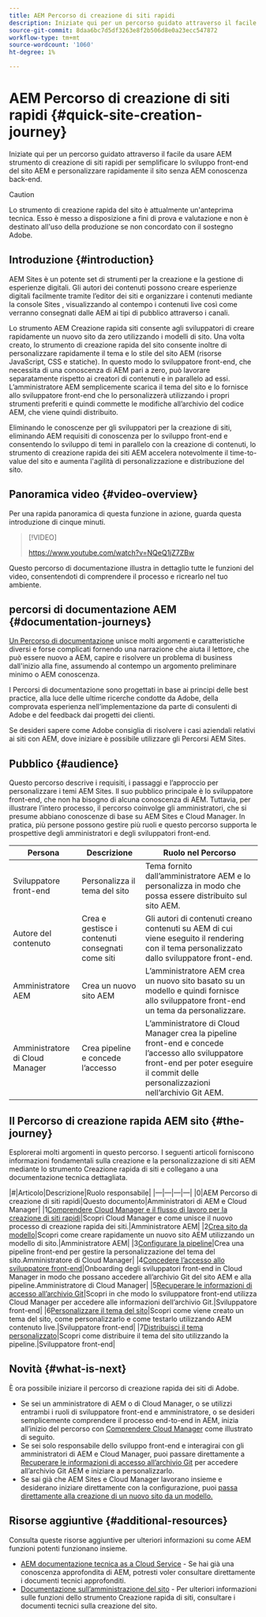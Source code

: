 ```yaml
---
title: AEM Percorso di creazione di siti rapidi
description: Iniziate qui per un percorso guidato attraverso il facile da usare AEM strumento di creazione di siti rapidi per semplificare lo sviluppo front-end del sito AEM e personalizzare rapidamente il sito senza AEM conoscenza back-end.
source-git-commit: 8daa6bc7d5df3263e8f2b506d8e0a23ecc547872
workflow-type: tm+mt
source-wordcount: '1060'
ht-degree: 1%

---
```



# AEM Percorso di creazione di siti rapidi {#quick-site-creation-journey}

Iniziate qui per un percorso guidato attraverso il facile da usare AEM strumento di creazione di siti rapidi per semplificare lo sviluppo front-end del sito AEM e personalizzare rapidamente il sito senza AEM conoscenza back-end.

>[!CAUTION]
>
>Lo strumento di creazione rapida del sito è attualmente un&#39;anteprima tecnica. Esso è messo a disposizione a fini di prova e valutazione e non è destinato all&#39;uso della produzione se non concordato con il sostegno Adobe.

## Introduzione {#introduction}

AEM Sites è un potente set di strumenti per la creazione e la gestione di esperienze digitali. Gli autori dei contenuti possono creare esperienze digitali facilmente tramite l’editor dei siti e organizzare i contenuti mediante la console Sites , visualizzando al contempo i contenuti live così come verranno consegnati dalle AEM ai tipi di pubblico attraverso i canali.

Lo strumento AEM Creazione rapida siti consente agli sviluppatori di creare rapidamente un nuovo sito da zero utilizzando i modelli di sito. Una volta creato, lo strumento di creazione rapida del sito consente inoltre di personalizzare rapidamente il tema e lo stile del sito AEM (risorse JavaScript, CSS e statiche). In questo modo lo sviluppatore front-end, che necessita di una conoscenza di AEM pari a zero, può lavorare separatamente rispetto ai creatori di contenuti e in parallelo ad essi. L’amministratore AEM semplicemente scarica il tema del sito e lo fornisce allo sviluppatore front-end che lo personalizzerà utilizzando i propri strumenti preferiti e quindi commette le modifiche all’archivio del codice AEM, che viene quindi distribuito.

Eliminando le conoscenze per gli sviluppatori per la creazione di siti, eliminando AEM requisiti di conoscenza per lo sviluppo front-end e consentendo lo sviluppo di temi in parallelo con la creazione di contenuti, lo strumento di creazione rapida dei siti AEM accelera notevolmente il time-to-value del sito e aumenta l&#39;agilità di personalizzazione e distribuzione del sito.

## Panoramica video {#video-overview}

Per una rapida panoramica di questa funzione in azione, guarda questa introduzione di cinque minuti.

>[!VIDEO]
>
>https://www.youtube.com/watch?v=NQeQ1jZ7ZBw

Questo percorso di documentazione illustra in dettaglio tutte le funzioni del video, consentendoti di comprendere il processo e ricrearlo nel tuo ambiente.

## percorsi di documentazione AEM {#documentation-journeys}

[Un Percorso di documentazione](/help/journey-documentation/home.md) unisce molti argomenti e caratteristiche diversi e forse complicati fornendo una narrazione che aiuta il lettore, che può essere nuovo a AEM, capire e risolvere un problema di business dall&#39;inizio alla fine, assumendo al contempo un argomento preliminare minimo o AEM conoscenza.

I Percorsi di documentazione sono progettati in base ai principi delle best practice, alla luce delle ultime ricerche condotte da Adobe, della comprovata esperienza nell’implementazione da parte di consulenti di Adobe e del feedback dai progetti dei clienti.

Se desideri sapere come Adobe consiglia di risolvere i casi aziendali relativi ai siti con AEM, dove iniziare è possibile utilizzare gli Percorsi AEM Sites.

## Pubblico {#audience}

Questo percorso descrive i requisiti, i passaggi e l’approccio per personalizzare i temi AEM Sites. Il suo pubblico principale è lo sviluppatore front-end, che non ha bisogno di alcuna conoscenza di AEM. Tuttavia, per illustrare l’intero processo, il percorso coinvolge gli amministratori, che si presume abbiano conoscenze di base su AEM Sites e Cloud Manager. In pratica, più persone possono gestire più ruoli e questo percorso supporta le prospettive degli amministratori e degli sviluppatori front-end.

| Persona | Descrizione | Ruolo nel Percorso |
|---|---|---|
| Sviluppatore front-end | Personalizza il tema del sito | Tema fornito dall’amministratore AEM e lo personalizza in modo che possa essere distribuito sul sito AEM. |
| Autore del contenuto | Crea e gestisce i contenuti consegnati come siti | Gli autori di contenuti creano contenuti su AEM di cui viene eseguito il rendering con il tema personalizzato dallo sviluppatore front-end. |
| Amministratore AEM | Crea un nuovo sito AEM | L’amministratore AEM crea un nuovo sito basato su un modello e quindi fornisce allo sviluppatore front-end un tema da personalizzare. |
| Amministratore di Cloud Manager | Crea pipeline e concede l’accesso | L’amministratore di Cloud Manager crea la pipeline front-end e concede l’accesso allo sviluppatore front-end per poter eseguire il commit delle personalizzazioni nell’archivio Git AEM. |

## Il Percorso di creazione rapida AEM sito {#the-journey}

Esplorerai molti argomenti in questo percorso. I seguenti articoli forniscono informazioni fondamentali sulla creazione e la personalizzazione di siti AEM mediante lo strumento Creazione rapida di siti e collegano a una documentazione tecnica dettagliata.

|#|Articolo|Descrizione|Ruolo responsabile| |—|—|—|—| |0|AEM Percorso di creazione di siti rapidi|Questo documento|Amministratori di AEM e Cloud Manager| |1[Comprendere Cloud Manager e il flusso di lavoro per la creazione di siti rapidi](cloud-manager.md)|Scopri Cloud Manager e come unisce il nuovo processo di creazione rapida dei siti.|Amministratore AEM| |2[Crea sito da modello](create-site.md)|Scopri come creare rapidamente un nuovo sito AEM utilizzando un modello di sito.|Amministratore AEM| |3[Configurare la pipeline](pipeline-setup.md)|Crea una pipeline front-end per gestire la personalizzazione del tema del sito.Amministratore di Cloud Manager| |4[Concedere l’accesso allo sviluppatore front-end](grant-access.md)|Onboarding degli sviluppatori front-end in Cloud Manager in modo che possano accedere all’archivio Git del sito AEM e alla pipeline.Amministratore di Cloud Manager| |5[Recuperare le informazioni di accesso all’archivio Git](retrieve-access.md)|Scopri in che modo lo sviluppatore front-end utilizza Cloud Manager per accedere alle informazioni dell’archivio Git.|Sviluppatore front-end| |6[Personalizzare il tema del sito](customize-theme.md)|Scopri come viene creato un tema del sito, come personalizzarlo e come testarlo utilizzando AEM contenuto live.|Sviluppatore front-end| |7[Distribuisci il tema personalizzato](deploy-theme.md)|Scopri come distribuire il tema del sito utilizzando la pipeline.|Sviluppatore front-end|

## Novità {#what-is-next}

È ora possibile iniziare il percorso di creazione rapida dei siti di Adobe.

* Se sei un amministratore di AEM o di Cloud Manager, o se utilizzi entrambi i ruoli di sviluppatore front-end e amministratore, o se desideri semplicemente comprendere il processo end-to-end in AEM, inizia all’inizio del percorso con [Comprendere Cloud Manager](cloud-manager.md) come illustrato di seguito.
* Se sei solo responsabile dello sviluppo front-end e interagirai con gli amministratori di AEM e Cloud Manager, puoi passare direttamente a [Recuperare le informazioni di accesso all’archivio Git](retrieve-access.md) per accedere all’archivio Git AEM e iniziare a personalizzarlo.
* Se sai già che AEM Sites e Cloud Manager lavorano insieme e desiderano iniziare direttamente con la configurazione, puoi [passa direttamente alla creazione di un nuovo sito da un modello.](create-site.md)

## Risorse aggiuntive {#additional-resources}

Consulta queste risorse aggiuntive per ulteriori informazioni su come AEM funzioni potenti funzionano insieme.

* [AEM documentazione tecnica as a Cloud Service](https://experienceleague.adobe.com/docs/experience-manager-cloud-service.html?lang=it) - Se hai già una conoscenza approfondita di AEM, potresti voler consultare direttamente i documenti tecnici approfonditi.
* [Documentazione sull’amministrazione del sito](/help/sites-cloud/administering/site-creation/create-site.md) - Per ulteriori informazioni sulle funzioni dello strumento Creazione rapida di siti, consultare i documenti tecnici sulla creazione del sito.
